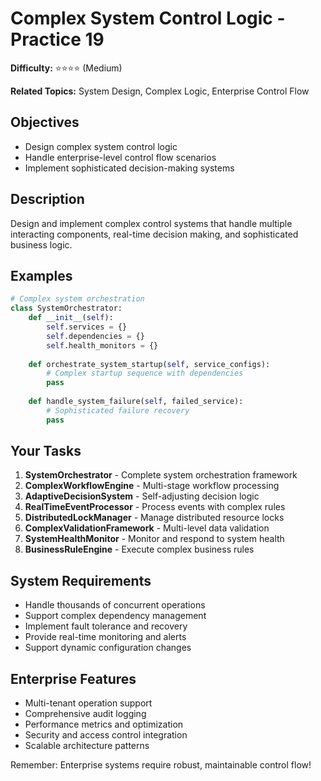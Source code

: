 # Complex System Control Logic - Practice 19

**Difficulty:** ⭐⭐⭐⭐ (Medium)

**Related Topics:** System Design, Complex Logic, Enterprise Control Flow

## Objectives

- Design complex system control logic
- Handle enterprise-level control flow scenarios
- Implement sophisticated decision-making systems

## Description

Design and implement complex control systems that handle multiple interacting components, real-time decision making, and sophisticated business logic.

## Examples

```python
# Complex system orchestration
class SystemOrchestrator:
    def __init__(self):
        self.services = {}
        self.dependencies = {}
        self.health_monitors = {}
    
    def orchestrate_system_startup(self, service_configs):
        # Complex startup sequence with dependencies
        pass
    
    def handle_system_failure(self, failed_service):
        # Sophisticated failure recovery
        pass
```

## Your Tasks

1. **SystemOrchestrator** - Complete system orchestration framework
2. **ComplexWorkflowEngine** - Multi-stage workflow processing
3. **AdaptiveDecisionSystem** - Self-adjusting decision logic
4. **RealTimeEventProcessor** - Process events with complex rules
5. **DistributedLockManager** - Manage distributed resource locks
6. **ComplexValidationFramework** - Multi-level data validation
7. **SystemHealthMonitor** - Monitor and respond to system health
8. **BusinessRuleEngine** - Execute complex business rules

## System Requirements

- Handle thousands of concurrent operations
- Support complex dependency management
- Implement fault tolerance and recovery
- Provide real-time monitoring and alerts
- Support dynamic configuration changes

## Enterprise Features

- Multi-tenant operation support
- Comprehensive audit logging
- Performance metrics and optimization
- Security and access control integration
- Scalable architecture patterns

Remember: Enterprise systems require robust, maintainable control flow!